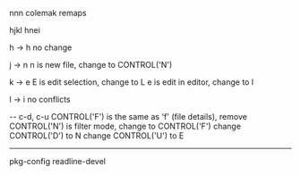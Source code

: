 nnn colemak remaps

hjkl
hnei

h -> h
no change

j -> n
n is new file, change to CONTROL('N')

k -> e
E is edit selection, change to L
e is edit in editor, change to l

l -> i
no conflicts

-- c-d, c-u
CONTROL('F') is the same as 'f' (file details), remove
CONTROL('N') is filter mode, change to CONTROL('F')
change CONTROL('D') to N
change CONTROL('U') to E




---
pkg-config readline-devel

